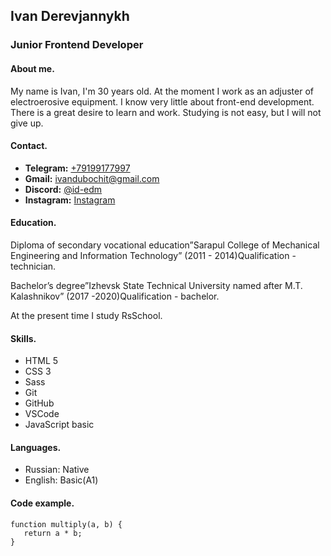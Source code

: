 
## Ivan Derevjannykh

### Junior Frontend Developer

#### About me.
My name is Ivan, I'm 30 years old. At the moment I work as an adjuster of electroerosive equipment. I know very little about front-end development. There is a great desire to learn and work. Studying is not easy, but I will not give up.


#### Contact.
* **Telegram:** [+79199177997]("Telegram")
* **Gmail:** [ivandubochit@gmail.com](mailto:ivandubochit@gmail.com "Описание")
* **Discord:** [@id-edm]("Описание")
* **Instagram:** [Instagram](https://www.instagram.com/i.derevjannyh "Instagram")



#### Education.
Diploma of secondary vocational education”Sarapul College of Mechanical Engineering and Information Technology” (2011 - 2014)Qualification - technician.

 
Bachelor’s degree”Izhevsk State Technical University named after M.T. Kalashnikov” (2017 -2020)Qualification - bachelor.

 
At the present time I study RsSchool.


#### Skills.
* HTML 5
* CSS 3
* Sass
* Git
* GitHub
* VSCode
* JavaScript basic

#### Languages.
* Russian: Native
* English: Basic(A1)

#### Code example.

    function multiply(a, b) {
       return a * b;
    }